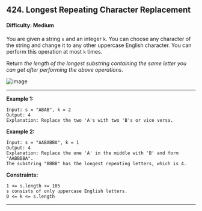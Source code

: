 ## 424. Longest Repeating Character Replacement

#### Difficulty: Medium

You are given a string ```s``` and an integer ```k```. You can choose any character of the string and change it to any other uppercase English character. You can perform this operation at most ```k``` times.

Return _the length of the longest substring containing the same letter you can get after performing the above operations_.

![image](https://user-images.githubusercontent.com/35042430/206975314-edafc2a7-b20c-46d2-9b86-d200c4036249.png)

---

__Example 1:__

```
Input: s = "ABAB", k = 2
Output: 4
Explanation: Replace the two 'A's with two 'B's or vice versa.
```

__Example 2:__
```
Input: s = "AABABBA", k = 1
Output: 4
Explanation: Replace the one 'A' in the middle with 'B' and form "AABBBBA".
The substring "BBBB" has the longest repeating letters, which is 4.
```

__Constraints:__
```
1 <= s.length <= 105
s consists of only uppercase English letters.
0 <= k <= s.length
```

---

